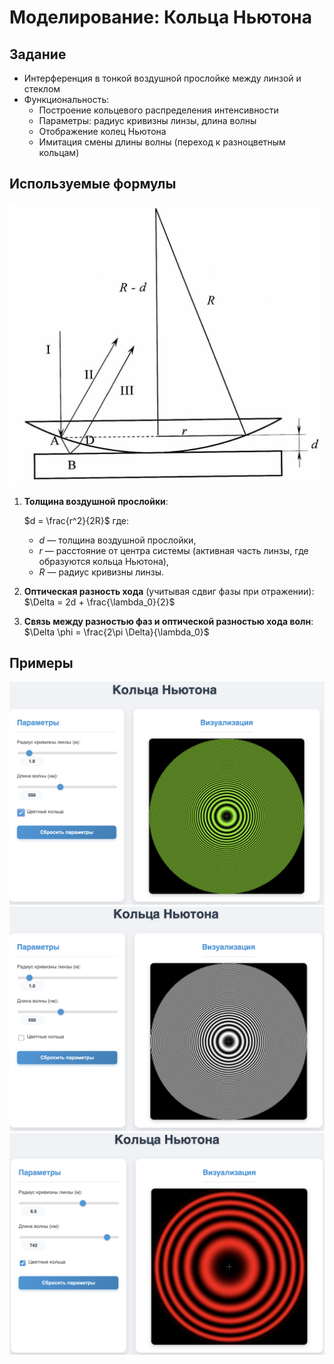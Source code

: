 # Моделирование: Кольца Ньютона

## Задание

- Интерференция в тонкой воздушной прослойке между линзой и стеклом
- Функциональность:
    - Построение кольцевого распределения интенсивности
    - Параметры: радиус кривизны линзы, длина волны
    - Отображение колец Ньютона
    - Имитация смены длины волны (переход к разноцветным кольцам)

## Используемые формулы

![Теория](images/theory.png)

1. **Толщина воздушной прослойки**:
   
   $d = \frac{r^2}{2R}$
   где:
   - $d$ — толщина воздушной прослойки,
   - $r$ — расстояние от центра системы (активная часть линзы, где образуются кольца Ньютона),
   - $R$ — радиус кривизны линзы.

2. **Оптическая разность хода** (учитывая сдвиг фазы при отражении):
   $\Delta = 2d + \frac{\lambda_0}{2}$

3. **Связь между разностью фаз и оптической разностью хода волн**:
   $\Delta \phi = \frac{2\pi \Delta}{\lambda_0}$

## Примеры

![Example1](images/example1.png)
![Example2](images/example2.png)
![Example3](images/example3.png)

